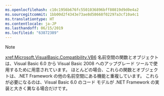 ```yaml
---
ms.openlocfilehash: c10c1956b676fc5501036896bff80819d9d0e4a2
ms.sourcegitcommit: 1bb00d2f4343e73ae8d58668f02297a3cf10a4c1
ms.translationtype: HT
ms.contentlocale: ja-JP
ms.lasthandoff: 06/15/2019
ms.locfileid: "63872389"
---
```

> [!NOTE]
>  <xref:Microsoft.VisualBasic.Compatibility.VB6> 名前空間の関数とオブジェクトは、Visual Basic 6.0 から Visual Basic 2008 へのアップグレード ツールで使用するために用意されています。 ほとんどの場合、これらの関数とオブジェクトは、.NET Framework の他の名前空間にある機能と重複しています。 これらが必要になるのは、Visual Basic 6.0 のコード モデルが .NET Framework の実装と大きく異なる場合だけです。